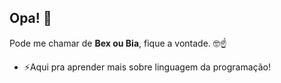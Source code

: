## Opa! 👋

Pode me chamar de **Bex ou Bia**, fique a vontade. 🤓☝️
- ⚡Aqui pra aprender mais sobre linguagem da programação!

